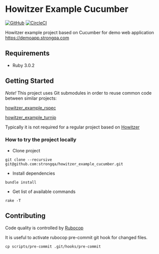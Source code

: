 Howitzer Example Cucumber
=======================

[![GitHub](https://github.com/strongqa/howitzer_example_cucumber/actions/workflows/ci.yml/badge.svg)](https://github.com/strongqa/howitzer_example_cucumber/actions/workflows/ci.yml)
[![CircleCI](https://circleci.com/gh/strongqa/howitzer_example_cucumber.svg?style=svg&circle-token=e46a95ce08f0f19b93aee140f842ae845f696f01)](https://circleci.com/gh/strongqa/howitzer_example_cucumber)

Howitzer example project based on Cucumber for demo web application https://demoapp.strongqa.com

## Requirements

- Ruby 3.0.2

## Getting Started

*Note!* This project uses Git submodules in order to reuse common code between similar projects:

[howitzer_example_rspec](https://github.com/strongqa/howitzer_example_rspec)

[howitzer_example_turnip](https://github.com/strongqa/howitzer_example_turnip)

Typically it is not required for a regular project based on [Howitzer](https://github.com/strongqa/howitzer)

### How to try the project locally

- Clone project

```
git clone --recursive git@github.com:strongqa/howitzer_example_cucumber.git
```

- Install dependencies

```
bundle install
```

- Get list of available commands

```
rake -T
```

## Contributing

Code quality is controlled by [Rubocop](https://github.com/bbatsov/rubocop)

It is useful to activate rubocop pre-commit git hook for changed files.

```
cp scripts/pre-commit .git/hooks/pre-commit
```
